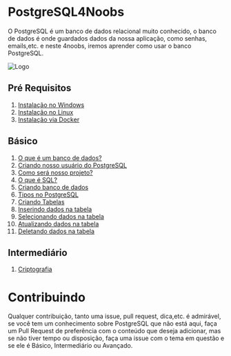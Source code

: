 # PostgreSQL4Noobs

O PostgreSQL é um banco de dados relacional muito conhecido, o banco de dados é onde guardados dados da nossa aplicação, como senhas, emails,etc. e neste 4noobs, iremos aprender como usar o banco PostgreSQL.

![Logo](assets/logo.png)

## Pré Requisitos

1. [Instalação no Windows](contents/instalacao-windows/README.md)
2. [Instalação no Linux](contents/instalacao-linux/README.md)
3. [Instalação via Docker](contents/instalacao-docker-compose/README.md)

## Básico

1. [O que é um banco de dados?](contents/oque-bd/README.md)
2. [Criando nosso usuário do PostgreSQL](contents/criando-usuario/README.md)
3. [Como será nosso projeto?](contents/projeto/README.md)
4. [O que é SQL?](contents/sql/README.md)
5. [Criando banco de dados](contents/bd/README.md)
6. [Tipos no PostgreSQL](contents/tipos/README.md)
7. [Criando Tabelas](contents/tabelas/README.md)
8. [Inserindo dados na tabela](contents/inserindo-dados/README.md)
9. [Selecionando dados na tabela](contents/selecionando/README.md)
10. [Atualizando dados na tabela](contents/atualizando/README.md)
11. [Deletando dados na tabela](contents/deletando/README.md)

## Intermediário

1. [Criptografia](contents/criptografia/README.md)

# Contribuindo

Qualquer contribuição, tanto uma issue, pull request, dica,etc. é admirável, se você tem um conhecimento sobre PostgreSQL que não está aqui, faça um Pull Request de preferência com o conteúdo que deseja adicionar, mas se não tiver tempo ou disposição, faça uma issue com o tema em questão e se ele é Básico, Intermediário ou Avançado.
